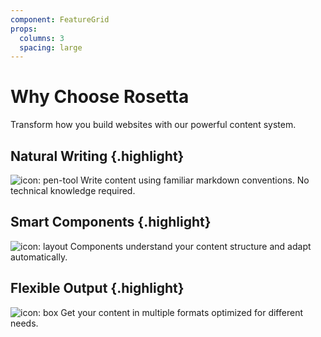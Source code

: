 ```yaml
---
component: FeatureGrid
props:
  columns: 3
  spacing: large
---
```


# Why Choose Rosetta

Transform how you build websites with our powerful content system.

## Natural Writing {.highlight}

![icon: pen-tool](./icons/write.svg)
Write content using familiar markdown conventions. No technical knowledge required.

## Smart Components {.highlight}

![icon: layout](./icons/components.svg)
Components understand your content structure and adapt automatically.

## Flexible Output {.highlight}

![icon: box](./icons/output.svg)
Get your content in multiple formats optimized for different needs.
